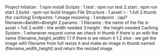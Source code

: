 Project Intialize : 
    1.npm install
Scripts : 
    1.test : npm run test
    2.start : npm run start
    3.build : npm run build
Images File Structure :
    1.asset > :
        1.full
        2.thumb (for caching)
Endpoints: 
    1.image resizeing : 
        1.endpoint : /api?filename=<filename>&width=<width>&height<height>
        2.params : 
            1.filename : the name of the file in asset > full
            2.width : the width needed
            3.height : the height needed
Caching System :
    1.whenever request come we check in thumb if there is an with the name (filename_height_width)
        1.1 if there is we return it
        1.2 else : we get the image with filename from full resize it and make an image in thumb named (filename_width_height) and return the resized image
